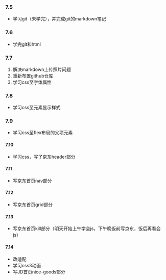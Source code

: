 ### 7.5

-  学习git（未学完），并完成git的markdown笔记

### 7.6

- 学完git和html



### 7.7

1. 解决markdown上传照片问题
2. 重新布置github仓库
3. 学习css至字体属性



### 7.8

- 学习css至元素显示样式



### 7.9

- 学习css至flex布局的父项元素

 #### 7.10

- 学习css，写了京东header部分

#### 7.11

- 写京东首页nav部分

#### 7.12

- 写京东首页grid部分

#### 7.13

- 写京东首页kill部分（明天开始上午学会js，下午晚饭前写京东，饭后再看会js）

#### 7.14

- 改适配
- 学习css3动画
- 写JD首页nice-goods部分

